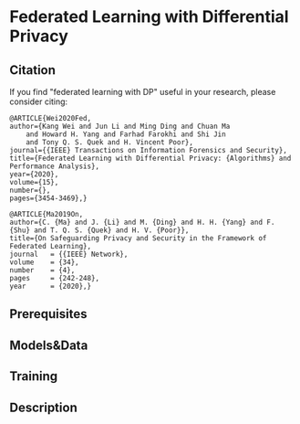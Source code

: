 Federated Learning with Differential Privacy
======
Citation
-----
If you find "federated learning with DP" useful in your research, please consider citing:

    @ARTICLE{Wei2020Fed,
    author={Kang Wei and Jun Li and Ming Ding and Chuan Ma 
        and Howard H. Yang and Farhad Farokhi and Shi Jin
        and Tony Q. S. Quek and H. Vincent Poor},
    journal={{IEEE} Transactions on Information Forensics and Security},
    title={Federated Learning with Differential Privacy: {Algorithms} and Performance Analysis},
    year={2020},
    volume={15},
    number={},
    pages={3454-3469},}

    @ARTICLE{Ma2019On,
    author={C. {Ma} and J. {Li} and M. {Ding} and H. H. {Yang} and F. {Shu} and T. Q. S. {Quek} and H. V. {Poor}},
    title={On Safeguarding Privacy and Security in the Framework of Federated Learning},
    journal   = {{IEEE} Network},
    volume    = {34},
    number    = {4},
    pages     = {242-248},
    year      = {2020},}

Prerequisites
-----

Models&Data
-----

Training
-----

Description
-----

